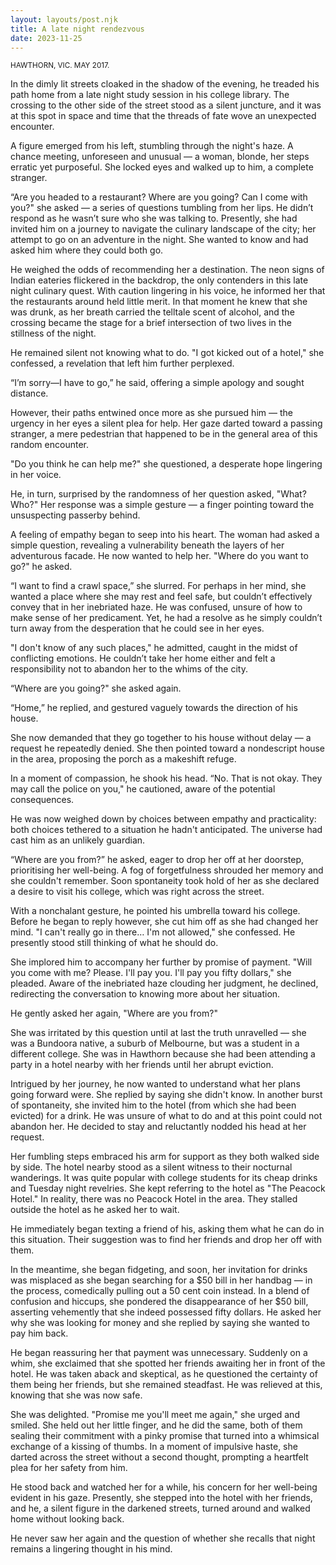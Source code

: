 ```yaml
---
layout: layouts/post.njk
title: A late night rendezvous
date: 2023-11-25
---
```


<small>HAWTHORN, VIC. MAY 2017.</small>

In the dimly lit streets cloaked in the shadow of the evening, he treaded his path home from a late night study session in his college library. The crossing to the other side of the street stood as a silent juncture, and it was at this spot in space and time that the threads of fate wove an unexpected encounter.

A figure emerged from his left, stumbling through the night's haze. A chance meeting, unforeseen and unusual — a woman, blonde, her steps erratic yet purposeful. She locked eyes and walked up to him, a complete stranger.

“Are you headed to a restaurant? Where are you going? Can I come with you?" she asked — a series of questions tumbling from her lips. He didn’t respond as he wasn’t sure who she was talking to. Presently, she had invited him on a journey to navigate the culinary landscape of the city; her attempt to go on an adventure in the night. She wanted to know and had asked him where they could both go.

He weighed the odds of recommending her a destination. The neon signs of Indian eateries flickered in the backdrop, the only contenders in this late night culinary quest. With caution lingering in his voice, he informed her that the restaurants around held little merit. In that moment he knew that she was drunk, as her breath carried the telltale scent of alcohol, and the crossing became the stage for a brief intersection of two lives in the stillness of the night.

He remained silent not knowing what to do. "I got kicked out of a hotel," she confessed, a revelation that left him further perplexed.

“I’m sorry—I have to go,” he said, offering a simple apology and sought distance. 

However, their paths entwined once more as she pursued him — the urgency in her eyes a silent plea for help. Her gaze darted toward a passing stranger, a mere pedestrian that happened to be in the general area of this random encounter.

"Do you think he can help me?" she questioned, a desperate hope lingering in her voice. 

He, in turn, surprised by the randomness of her question asked, "What? Who?" Her response was a simple gesture — a finger pointing toward the unsuspecting passerby behind.

A feeling of empathy began to seep into his heart. The woman had asked a simple question, revealing a vulnerability beneath the layers of her adventurous facade. He now wanted to help her. "Where do you want to go?" he asked. 

“I want to find a crawl space,” she slurred. For perhaps in her mind, she wanted a place where she may rest and feel safe, but couldn’t effectively convey that in her inebriated haze. He was confused, unsure of how to make sense of her predicament. Yet, he had a resolve as he simply couldn’t turn away from the desperation that he could see in her eyes.

"I don't know of any such places," he admitted, caught in the midst of conflicting emotions. He couldn’t take her home either and felt a responsibility not to abandon her to the whims of the city.

“Where are you going?" she asked again. 

“Home,” he replied, and gestured vaguely towards the direction of his house.

She now demanded that they go together to his house without delay — a request he repeatedly denied. She then pointed toward a nondescript house in the area, proposing the porch as a makeshift refuge.

In a moment of compassion, he shook his head. “No. That is not okay. They may call the police on you," he cautioned, aware of the potential consequences. 

He was now weighed down by choices between empathy and practicality: both choices tethered to a situation he hadn't anticipated. The universe had cast him as an unlikely guardian.

“Where are you from?” he asked, eager to drop her off at her doorstep, prioritising her well-being. A fog of forgetfulness shrouded her memory and she couldn't remember. Soon spontaneity took hold of her as she declared a desire to visit his college, which was right across the street.

With a nonchalant gesture, he pointed his umbrella toward his college. Before he began to reply however, she cut him off as she had changed her mind. "I can't really go in there… I'm not allowed," she confessed. He presently stood still thinking of what he should do.

She implored him to accompany her further by promise of payment. "Will you come with me? Please. I'll pay you. I'll pay you fifty dollars," she pleaded. Aware of the inebriated haze clouding her judgment, he declined, redirecting the conversation to knowing more about her situation.

He gently asked her again, "Where are you from?"

She was irritated by this question until at last the truth unravelled — she was a Bundoora native, a suburb of Melbourne, but was a student in a different college. She was in Hawthorn because she had been attending a party in a hotel nearby with her friends until her abrupt eviction.

Intrigued by her journey, he now wanted to understand what her plans going forward were. She replied by saying she didn't know. In another burst of spontaneity, she invited him to the hotel (from which she had been evicted) for a drink. He was unsure of what to do and at this point could not abandon her. He decided to stay and reluctantly nodded his head at her request.

Her fumbling steps embraced his arm for support as they both walked side by side. The hotel nearby stood as a silent witness to their nocturnal wanderings. It was quite popular with college students for its cheap drinks and Tuesday night revelries. She kept referring to the hotel as "The Peacock Hotel." In reality, there was no Peacock Hotel in the area. They stalled outside the hotel as he asked her to wait.

He immediately began texting a friend of his, asking them what he can do in this situation. Their suggestion was to find her friends and drop her off with them. 

In the meantime, she began fidgeting, and soon, her invitation for drinks was misplaced as she began searching for a $50 bill in her handbag — in the process, comedically pulling out a 50 cent coin instead. In a blend of confusion and hiccups, she pondered the disappearance of her $50 bill, asserting vehemently that she indeed possessed fifty dollars. He asked her why she was looking for money and she replied by saying she wanted to pay him back.

He began reassuring her that payment was unnecessary. Suddenly on a whim, she exclaimed that she spotted her friends awaiting her in front of the hotel. He was taken aback and skeptical, as he questioned the certainty of them being her friends, but she remained steadfast. He was relieved at this, knowing that she was now safe.

She was delighted. "Promise me you'll meet me again," she urged and smiled. She held out her little finger, and he did the same, both of them sealing their commitment with a pinky promise that turned into a whimsical exchange of a kissing of thumbs. In a moment of impulsive haste, she darted across the street without a second thought, prompting a heartfelt plea for her safety from him.

He stood back and watched her for a while, his concern for her well-being evident in his gaze. Presently, she stepped into the hotel with her friends, and he, a silent figure in the darkened streets, turned around and walked home without looking back. 

He never saw her again and the question of whether she recalls that night remains a lingering thought in his mind.